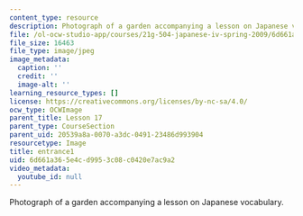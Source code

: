 ```yaml
---
content_type: resource
description: Photograph of a garden accompanying a lesson on Japanese vocabulary.
file: /ol-ocw-studio-app/courses/21g-504-japanese-iv-spring-2009/6d661a365e4cd9953c08c0420e7ac9a2_entrance1.jpg
file_size: 16463
file_type: image/jpeg
image_metadata:
  caption: ''
  credit: ''
  image-alt: ''
learning_resource_types: []
license: https://creativecommons.org/licenses/by-nc-sa/4.0/
ocw_type: OCWImage
parent_title: Lesson 17
parent_type: CourseSection
parent_uid: 20539a8a-0070-a3dc-0491-23486d993904
resourcetype: Image
title: entrance1
uid: 6d661a36-5e4c-d995-3c08-c0420e7ac9a2
video_metadata:
  youtube_id: null
---
```

Photograph of a garden accompanying a lesson on Japanese vocabulary.